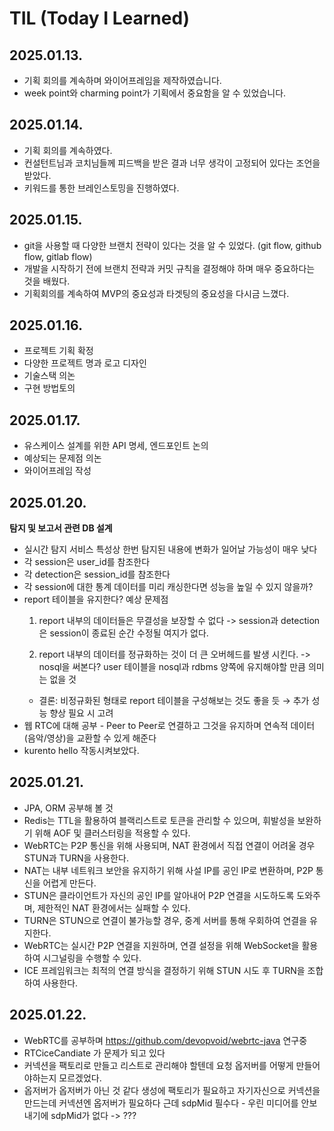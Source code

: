 # TIL (Today I Learned)
## 2025.01.13.
 - 기획 회의를 계속하며 와이어프레임을 제작하였습니다.
 - week point와 charming point가 기획에서 중요함을 알 수 있었습니다.

## 2025.01.14.
 - 기획 회의를 계속하였다.
 - 컨설턴트님과 코치님들께 피드백을 받은 결과 너무 생각이 고정되어 있다는 조언을 받았다.
 - 키워드를 통한 브레인스토밍을 진행하였다.

## 2025.01.15.
 - git을 사용할 때 다양한 브랜치 전략이 있다는 것을 알 수 있었다. (git flow, github flow, gitlab flow)
 - 개발을 시작하기 전에 브랜치 전략과 커밋 규칙을 결정해야 하며 매우 중요하다는 것을 배웠다.
 - 기획회의를 계속하여 MVP의 중요성과 타겟팅의 중요성을 다시금 느꼈다.

## 2025.01.16.
 - 프로젝트 기획 확정
 - 다양한 프로젝트 명과 로고 디자인
 - 기술스택 의논
 - 구현 방법토의

## 2025.01.17.
 - 유스케이스 설계를 위한 API 명세, 엔드포인트 논의
 - 예상되는 문제점 의논
 - 와이어프레임 작성

## 2025.01.20.
 **탐지 및 보고서 관련 DB 설계**
 - 실시간 탐지 서비스 특성상 한번 탐지된 내용에 변화가 일어날 가능성이 매우 낮다
 - 각 session은 user_id를 참조한다
 - 각 detection은 session_id를 참조한다
 - 각 session에 대한 통계 데이터를 미리 캐싱한다면 성능을 높일 수 있지 않을까?
 - report 테이블을 유지한다?
    예상 문제점
    1. report 내부의 데이터들은 무결성을 보장할 수 없다
    -> session과 detection은 session이 종료된 순간 수정될 여지가 없다.
       
    2. report 내부의 데이터를 정규화하는 것이 더 큰 오버헤드를 발생 시킨다.
    -> nosql을 써본다? user 테이블을 nosql과 rdbms 양쪽에 유지해야할 만큼 의미는 없을 것    
    - 결론: 비정규화된 형태로 report 테이블을 구성해보는 것도 좋을 듯 → 추가 성능 향상 필요 시 고려
 - 웹 RTC에 대해 공부 - Peer to Peer로 연결하고 그것을 유지하며 연속적 데이터(음악/영상)을 교환할 수 있게 해준다
 - kurento hello 작동시켜보았다.

## 2025.01.21.
 - JPA, ORM 공부해 볼 것
 - Redis는 TTL을 활용하여 블랙리스트로 토큰을 관리할 수 있으며, 휘발성을 보완하기 위해 AOF 및 클러스터링을 적용할 수 있다.
 - WebRTC는 P2P 통신을 위해 사용되며, NAT 환경에서 직접 연결이 어려울 경우 STUN과 TURN을 사용한다.
 - NAT는 내부 네트워크 보안을 유지하기 위해 사설 IP를 공인 IP로 변환하며, P2P 통신을 어렵게 만든다.
 - STUN은 클라이언트가 자신의 공인 IP를 알아내어 P2P 연결을 시도하도록 도와주며, 제한적인 NAT 환경에서는 실패할 수 있다.
 - TURN은 STUN으로 연결이 불가능할 경우, 중계 서버를 통해 우회하여 연결을 유지한다.
 - WebRTC는 실시간 P2P 연결을 지원하며, 연결 설정을 위해 WebSocket을 활용하여 시그널링을 수행할 수 있다.
 - ICE 프레임워크는 최적의 연결 방식을 결정하기 위해 STUN 시도 후 TURN을 조합하여 사용한다.

## 2025.01.22.
 - WebRTC를 공부하며 https://github.com/devopvoid/webrtc-java 연구중
 - RTCiceCandiate 가 문제가 되고 있다
 - 커넥션을 팩토리로 만들고 리스트로 관리해야 할텐데 요청 옵저버를 어떻게 만들어야하는지 모르겠었다.
 - 옵저버가 옵저버가 아닌 것 같다 생성에 팩토리가 필요하고 자기자신으로 커넥션을 만드는데 커넥션엔 옵저버가 필요하다 근데 sdpMid 필수다 - 우린 미디어를 안보내기에 sdpMid가 없다 -> ???
